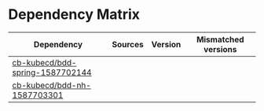 # Dependency Matrix

Dependency | Sources | Version | Mismatched versions
---------- | ------- | ------- | -------------------
[cb-kubecd/bdd-spring-1587702144](https://github.com/cb-kubecd/bdd-spring-1587702144.git) |  | []() | 
[cb-kubecd/bdd-nh-1587703301](https://github.com/cb-kubecd/bdd-nh-1587703301.git) |  | []() | 
